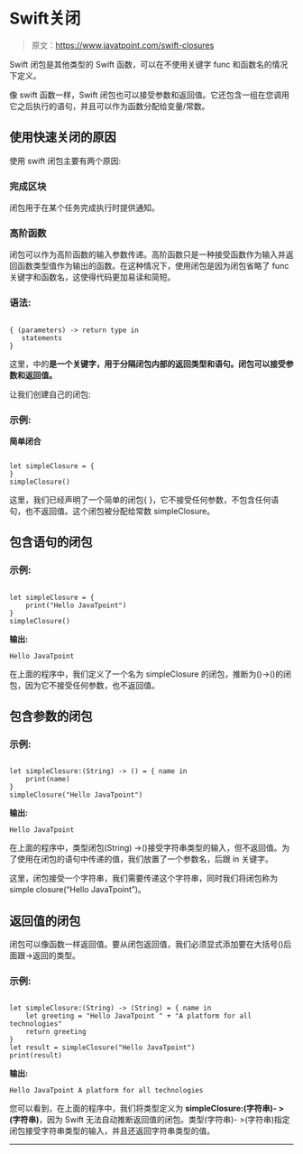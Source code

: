 # Swift关闭

> 原文：<https://www.javatpoint.com/swift-closures>

Swift 闭包是其他类型的 Swift 函数，可以在不使用关键字 func 和函数名的情况下定义。

像 swift 函数一样，Swift 闭包也可以接受参数和返回值。它还包含一组在您调用它之后执行的语句，并且可以作为函数分配给变量/常数。

## 使用快速关闭的原因

使用 swift 闭包主要有两个原因:

### 完成区块

闭包用于在某个任务完成执行时提供通知。

### 高阶函数

闭包可以作为高阶函数的输入参数传递。高阶函数只是一种接受函数作为输入并返回函数类型值作为输出的函数。在这种情况下，使用闭包是因为闭包省略了 func 关键字和函数名，这使得代码更加易读和简短。

### 语法:

```

{ (parameters) -> return type in
   statements
}

```

这里，中的**是一个关键字，用于分隔闭包内部的返回类型和语句。闭包可以接受参数和返回值。**

让我们创建自己的闭包:

### 示例:

**简单闭合**

```

let simpleClosure = {   
}
simpleClosure() 

```

这里，我们已经声明了一个简单的闭包{ }，它不接受任何参数，不包含任何语句，也不返回值。这个闭包被分配给常数 simpleClosure。

## 包含语句的闭包

### 示例:

```

let simpleClosure = {
    print("Hello JavaTpoint")
}
simpleClosure()

```

**输出:**

```
Hello JavaTpoint

```

在上面的程序中，我们定义了一个名为 simpleClosure 的闭包，推断为()->()的闭包，因为它不接受任何参数，也不返回值。

## 包含参数的闭包

### 示例:

```

let simpleClosure:(String) -> () = { name in
    print(name)
}
simpleClosure("Hello JavaTpoint")

```

**输出:**

```
Hello JavaTpoint

```

在上面的程序中，类型闭包(String) ->()接受字符串类型的输入，但不返回值。为了使用在闭包的语句中传递的值，我们放置了一个参数名，后跟 in 关键字。

这里，闭包接受一个字符串，我们需要传递这个字符串，同时我们将闭包称为 simple closure(“Hello JavaTpoint”)。

## 返回值的闭包

闭包可以像函数一样返回值。要从闭包返回值，我们必须显式添加要在大括号()后面跟->返回的类型。

### 示例:

```

let simpleClosure:(String) -> (String) = { name in    
    let greeting = "Hello JavaTpoint " + "A platform for all technologies"
    return greeting
}
let result = simpleClosure("Hello JavaTpoint")
print(result)

```

**输出:**

```
Hello JavaTpoint A platform for all technologies

```

您可以看到，在上面的程序中，我们将类型定义为 **simpleClosure:(字符串)- >(字符串)**，因为 Swift 无法自动推断返回值的闭包。类型(字符串)- >(字符串)指定闭包接受字符串类型的输入，并且还返回字符串类型的值。

* * *